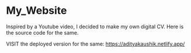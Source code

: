 # My_Website
Inspired by a Youtube video, I decided to make my own digital CV. Here is the source code for the same.

VISIT the deployed version for the same: https://adityakaushik.netlify.app/
